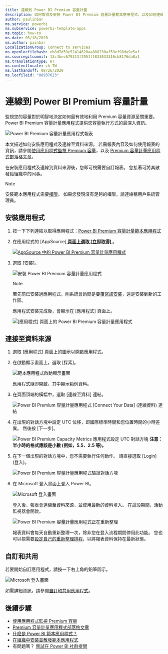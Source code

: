 ```yaml
---
title: 連線到 Power BI Premium 容量計量
description: 如何取得及安裝 Power BI Premium 容量計量範本應用程式，以及如何連線到資料
author: paulinbar
ms.service: powerbi
ms.subservice: powerbi-template-apps
ms.topic: how-to
ms.date: 05/18/2020
ms.author: painbar
LocalizationGroup: Connect to services
ms.openlocfilehash: eb8d7d59e52414620aa888230af59ef98da9e5af
ms.sourcegitcommit: 13c4bec679313f2951f1833033316cb8176da8a1
ms.translationtype: HT
ms.contentlocale: zh-TW
ms.lasthandoff: 08/26/2020
ms.locfileid: "88937623"
---
```

# <a name="connect-to-power-bi-premium-capacity-metrics"></a>連線到 Power BI Premium 容量計量
監視您的容量對於明智地決定如何最有效地利用 Premium 容量資源至關重要。 Power BI Premium 容量計量應用程式提供您容量執行方式的最深入資訊。

![Power BI Premium 容量計量應用程式報表](media/service-connect-to-pbi-premium-capacity-metrics/service-pbi-premium-capacity-metrics-app-report.png)

本文描述如何安裝應用程式及連線至資料來源。 若需報表內容及如何使用報表的資訊，請參閱[使用應用程式監視 Premium 容量](../service-admin-premium-monitor-capacity.md)，以及 [Premium 容量計量應用程式部落格文章](https://powerbi.microsoft.com/blog/premium-capacity-metrics-app-new-health-center-with-kpis-to-explore-relevant-metrics-and-steps-to-mitigate-issues/)。

在安裝應用程式及連線到資料來源後，您即可視需要自訂報表。 您接著可將其散發給組織中的同事。

> [!NOTE]
> 安裝範本應用程式需要[權限](./service-template-apps-install-distribute.md#prerequisites)。 如果您發現沒有足夠的權限，請連絡租用戶系統管理員。

## <a name="install-the-app"></a>安裝應用程式

1. 按一下下列連結以取得應用程式：[Power BI Premium 容量計量範本應用程式](https://app.powerbi.com/groups/me/getapps/services/pbi_pcmm.capacity-metrics-dxt)

1. 在應用程式的 [AppSource][ **頁面上選取 [立即取得]** ](https://app.powerbi.com/groups/me/getapps/services/pbi_pcmm.capacity-metrics-dxt)。

    [![AppSource 中的 Power BI Premium 容量計量應用程式](media/service-connect-to-pbi-premium-capacity-metrics/service-pbi-premium-capacity-metrics-app-appsource-get-it-now.png)](https://app.powerbi.com/groups/me/getapps/services/pbi_pcmm.capacity-metrics-dxt)

1. 選取 [安裝]。 

    ![安裝 Power BI Premium 容量計量應用程式](media/service-connect-to-pbi-premium-capacity-metrics/service-pbi-premium-capacity-metric-select-install.png)

    > [!NOTE]
    > 若先前已安裝過應用程式，則系統會詢問是要[覆寫該安裝](./service-template-apps-install-distribute.md#update-a-template-app)，還是安裝到新的工作區。

    應用程式安裝完成後，會顯示在 [應用程式] 頁面上。

   ![[應用程式] 頁面上的 Power BI Premium 容量計量應用程式](media/service-connect-to-pbi-premium-capacity-metrics/service-pbi-premium-capacity-metrics-app-apps-page-icon.png)

## <a name="connect-to-data-sources"></a>連接至資料來源

1. 選取 [應用程式] 頁面上的圖示以開啟應用程式。

1. 在啟動顯示畫面上，選取 [探索]。

   ![範本應用程式啟動顯示畫面](media/service-connect-to-pbi-premium-capacity-metrics/service-pbi-premium-capacity-metrics-app-splash-screen.png)

   應用程式隨即開啟，其中顯示範例資料。

1. 在頁面頂端的橫幅中，選取 [連線至資料] 連結。

   ![Power BI Premium 容量計量應用程式 [Connect Your Data] \(連線資料\) 連結](media/service-connect-to-pbi-premium-capacity-metrics/service-pbi-premium-capacity-metrics-app-connect-data.png)

1. 在出現的對話方塊中設定 UTC 位移，即國際標準時間和您位置時間的小時差異。 然後按 [下一步]。
  
   ![Power BI Premium Capacity Metrics 應用程式設定 UTC 對話方塊](media/service-connect-to-pbi-premium-capacity-metrics/service-pbi-premium-capacity-metrics-app-setutc-dialog.png)
   **注意：半小時的格式應該是小數 (例如，5.5、2.5 等)。**

1. 在下一個出現的對話方塊中，您不需要執行任何動作。 請直接選取 [Login] \(登入\)。

   ![Power BI Premium 容量計量應用程式驗證對話方塊](media/service-connect-to-pbi-premium-capacity-metrics/service-pbi-premium-capacity-metrics-app-authentication-dialog.png)

1. 在 Microsoft 登入畫面上登入 Power BI。

   ![Microsoft 登入畫面](media/service-connect-to-pbi-premium-capacity-metrics/service-pbi-premium-capacity-metrics-app-microsoft-login.png)

   登入後，報表會連線至資料來源，並使用最新的資料填入。 在這段期間，活動監視器會開啟。

   ![Power BI Premium 容量計量應用程式正在重新整理](media/service-connect-to-pbi-premium-capacity-metrics/service-pbi-premium-capacity-metrics-app-refresh-monitor.png)

   報表資料會每天自動重新整理一次，除非您在登入流程期間停用此功能。 您也可以視需要[設定自己的重新整理排程](./refresh-scheduled-refresh.md)，以將報表資料保持在最新狀態。

## <a name="customize-and-share"></a>自訂和共用

若要開始自訂應用程式，請按一下右上角的鉛筆圖示。

 ![Microsoft 登入畫面](media/service-connect-to-pbi-premium-capacity-metrics/service-pbi-premium-capacity-metrics-app-customize.png)

如需詳細資訊，請參閱[自訂和共用應用程式](./service-template-apps-install-distribute.md#customize-and-share-the-app)。

## <a name="next-steps"></a>後續步驟
* [使用應用程式監視 Premium 容量](../admin/service-admin-premium-monitor-capacity.md)
* [Premium 容量計量應用程式部落格文章](https://powerbi.microsoft.com/blog/premium-capacity-metrics-app-new-health-center-with-kpis-to-explore-relevant-metrics-and-steps-to-mitigate-issues/)
* [什麼是 Power BI 範本應用程式？](./service-template-apps-overview.md)
* [在組織中安裝並散發範本應用程式](./service-template-apps-install-distribute.md)
* 有問題嗎？ [嘗試在 Power BI 社群提問](https://community.powerbi.com/)
